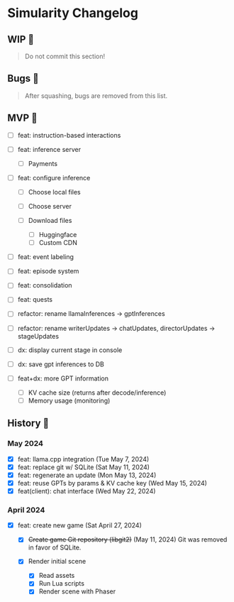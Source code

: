 # Simularity Changelog

## WIP 🚧

> Do not commit this section!

## Bugs 🐛

> After squashing, bugs are removed from this list.

## MVP 🚀

- [ ] feat: instruction-based interactions

- [ ] feat: inference server

  - [ ] Payments

- [ ] feat: configure inference

  - [ ] Choose local files
  - [ ] Choose server
  - [ ] Download files

    - [ ] Huggingface
    - [ ] Custom CDN

- [ ] feat: event labeling
- [ ] feat: episode system
- [ ] feat: consolidation
- [ ] feat: quests

- [ ] refactor: rename llamaInferences -> gptInferences
- [ ] refactor: rename writerUpdates -> chatUpdates, directorUpdates -> stageUpdates

- [ ] dx: display current stage in console
- [ ] dx: save gpt inferences to DB

- [ ] feat+dx: more GPT information

  - [ ] KV cache size (returns after decode/inference)
  - [ ] Memory usage (monitoring)

## History 📜

### May 2024

- [x] feat: llama.cpp integration (Tue May 7, 2024)
- [x] feat: replace git w/ SQLite (Sat May 11, 2024)
- [x] feat: regenerate an update (Mon May 13, 2024)
- [x] feat: reuse GPTs by params & KV cache key (Wed May 15, 2024)
- [x] feat(client): chat interface (Wed May 22, 2024)

### April 2024

- [x] feat: create new game (Sat April 27, 2024)

  - [x] ~~Create game Git repository (libgit2)~~
        (May 11, 2024) Git was removed in favor of SQLite.

  - [x] Render initial scene

    - [x] Read assets
    - [x] Run Lua scripts
    - [x] Render scene with Phaser
